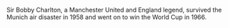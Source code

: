 Sir Bobby Charlton, a Manchester United and England legend, survived the Munich air disaster in 1958 and went on to win the World Cup in 1966.
